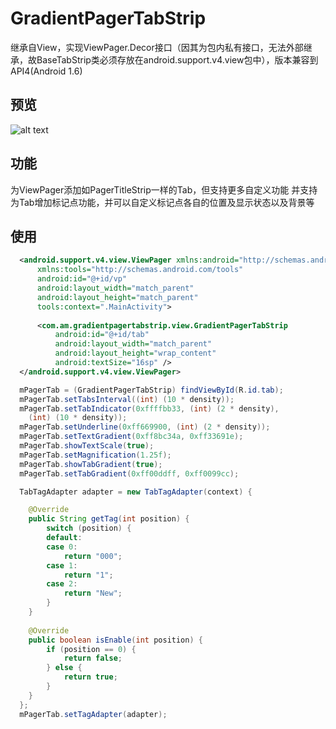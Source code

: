 # GradientPagerTabStrip
  继承自View，实现ViewPager.Decor接口（因其为包内私有接口，无法外部继承，故BaseTabStrip类必须存放在android.support.v4.view包中），版本兼容到API4(Android 1.6)
## 预览
![alt text](https://github.com/AlexMofer/ProjectX/blob/master/images/IndicatorTabStrip.gif "Screenshot")
  
## 功能
  为ViewPager添加如PagerTitleStrip一样的Tab，但支持更多自定义功能
  并支持为Tab增加标记点功能，并可以自定义标记点各自的位置及显示状态以及背景等
## 使用
```xml
  <android.support.v4.view.ViewPager xmlns:android="http://schemas.android.com/apk/res/android"
      xmlns:tools="http://schemas.android.com/tools"
      android:id="@+id/vp"
      android:layout_width="match_parent"
      android:layout_height="match_parent"
      tools:context=".MainActivity">
  
      <com.am.gradientpagertabstrip.view.GradientPagerTabStrip
          android:id="@+id/tab"
          android:layout_width="match_parent"
          android:layout_height="wrap_content"
          android:textSize="16sp" />
  </android.support.v4.view.ViewPager>
```
```java
  mPagerTab = (GradientPagerTabStrip) findViewById(R.id.tab);
  mPagerTab.setTabsInterval((int) (10 * density));
  mPagerTab.setTabIndicator(0xffffbb33, (int) (2 * density),
  	(int) (10 * density));
  mPagerTab.setUnderline(0xff669900, (int) (2 * density));
  mPagerTab.setTextGradient(0xff8bc34a, 0xff33691e);
  mPagerTab.showTextScale(true);
  mPagerTab.setMagnification(1.25f);
  mPagerTab.showTabGradient(true);
  mPagerTab.setTabGradient(0xff00ddff, 0xff0099cc);

  TabTagAdapter adapter = new TabTagAdapter(context) {

  	@Override
  	public String getTag(int position) {
  		switch (position) {
  		default:
  		case 0:
  			return "000";
  		case 1:
  			return "1";
  		case 2:
  			return "New";
  		}
  	}
			
  	@Override
  	public boolean isEnable(int position) {
  		if (position == 0) {
  			return false;
  		} else {
  			return true;
  		}
  	}
  };
  mPagerTab.setTagAdapter(adapter);
```
